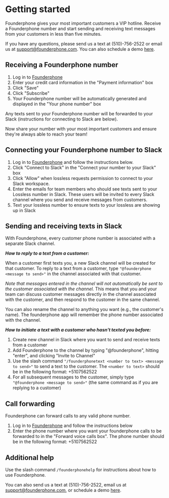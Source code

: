 # Getting started

Founderphone gives your most important customers a VIP hotline. Receive a Founderphone number and start sending and receiving text messages from your customers in less than five minutes.

If you have any questions, please send us a text at (510)-756-2522 or email us at support@founderphone.com. You can also schedule a demo [here](https://meetings.hubspot.com/kunal14/founderphone).

## Receiving a Founderphone number

 1. Log in to [Founderphone](https://founderphone.com/login/) 
 2. Enter your credit card information in the "Payment information" box
 3. Click "Save"
 4. Click "Subscribe"
 5. Your Founderphone number will be automatically generated and displayed in the "Your phone number" box

Any texts sent to your Founderphone number will be forwarded to your Slack (instructions for connecting to Slack are below). 

Now share your number with your most important customers and ensure they're always able to reach your team!

## Connecting your Founderphone number to Slack

1. Log in to [Founderphone](https://founderphone.com) and follow the instructions below. 
2. Click "Connect to Slack" in the "Connect your number to your Slack" box
3. Click "Allow" when lossless requests permission to connect to your Slack workspace. 
4. Enter the emails for team members who should see texts sent to your Lossless number in Slack. These users will be invited to every Slack channel where you send and receive messages from customers. 
5. Text your lossless number to ensure texts to your lossless are showing up in Slack

## Sending and receiving texts in Slack

With Founderphone, every customer phone number is associated with a separate Slack channel. 

***How to reply to a text from a customer:***

When a customer first texts you, a new Slack channel will be created for that customer. To reply to a text from a customer, type `"@founderphone <message to send>"` in the channel associated with that customer.

*Note that messages entered in the channel will not automatically be sent to the customer associated with the channel.* This means that you and your team can discuss customer messages directly in the channel associated with the customer, and then respond to the customer in the same channel.

You can also rename the channel to anything you want (e.g., the customer's name). The founderphone app will remember the phone number associated with the channel.

***How to initiate a text with a customer who hasn't texted you before:***
1. Create new channel in Slack where you want to send and receive texts from a customer
2. Add Founderphone to the channel by typing "@founderphone", hitting "enter", and clicking "Invite to Channel"
3. Use the slash command `"/founderphonetext <number to text> <message to send>"` to send a text to the customer. The `<number to text>` should be in the following format: +5107562522
4. For all subsequent messages to the customer, simply type `"@founderphone <message to send>"` (the same command as if you are replying to a customer)

## Call forwarding

Founderphone can forward calls to any valid phone number.

1. Log in to [Founderphone](https://founderphone.com) and follow the instructions below
2. Enter the phone number where you want your founderphone calls to be forwarded to in the "Forward voice calls box". The phone number should be in the following format: +5107562522

## Additional help

Use the slash command `/founderphonehelp` for instructions about how to use Founderphone.

You can also send us a text at (510)-756-2522, email us at support@founderphone.com, or schedule a demo [here](https://meetings.hubspot.com/kunal14/founderphone).

